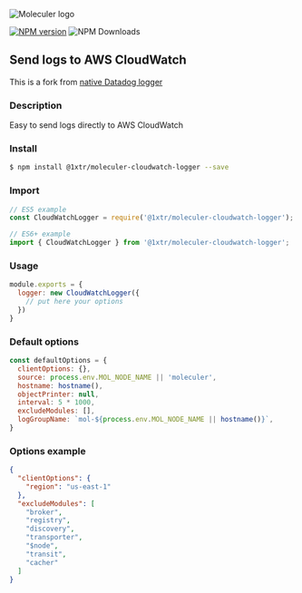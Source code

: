 ![Moleculer logo](http://moleculer.services/images/banner.png)

[![NPM version](https://img.shields.io/npm/v/@1xtr/moleculer-cloudwatch-logger.svg)](https://www.npmjs.com/package/@1xtr/moleculer-cloudwatch-logger) ![NPM Downloads](https://img.shields.io/npm/dw/@1xtr/moleculer-cloudwatch-logger)

## Send logs to AWS CloudWatch

This is a fork
from [native Datadog logger](https://github.com/moleculerjs/moleculer/blob/e62016ea16c5c4e303738a66e3a7429237ea9042/src/loggers/datadog.js)

### Description

Easy to send logs directly to AWS CloudWatch

### Install

```bash
$ npm install @1xtr/moleculer-cloudwatch-logger --save
```
### Import

```js
// ES5 example
const CloudWatchLogger = require('@1xtr/moleculer-cloudwatch-logger');

// ES6+ example
import { CloudWatchLogger } from '@1xtr/moleculer-cloudwatch-logger';
```

### Usage

```js
module.exports = {
  logger: new CloudWatchLogger({
    // put here your options
  })
}
```

### Default options


```js
const defaultOptions = {
  clientOptions: {},
  source: process.env.MOL_NODE_NAME || 'moleculer',
  hostname: hostname(),
  objectPrinter: null,
  interval: 5 * 1000,
  excludeModules: [],
  logGroupName: `mol-${process.env.MOL_NODE_NAME || hostname()}`,
}
```

### Options example

```json
{
  "clientOptions": {
    "region": "us-east-1"
  },
  "excludeModules": [
    "broker",
    "registry",
    "discovery",
    "transporter",
    "$node",
    "transit",
    "cacher"
  ]
}
```
